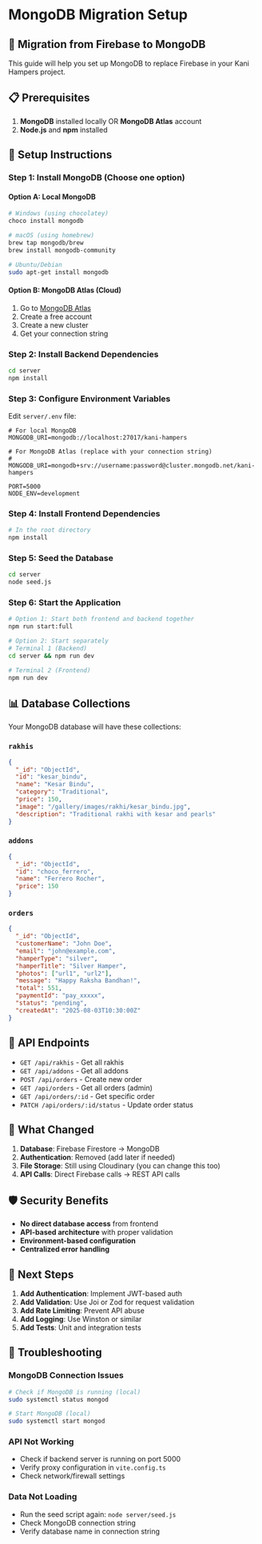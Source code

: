# MongoDB Migration Setup

## 🔄 Migration from Firebase to MongoDB

This guide will help you set up MongoDB to replace Firebase in your Kani Hampers project.

## 📋 Prerequisites

1. **MongoDB** installed locally OR **MongoDB Atlas** account
2. **Node.js** and **npm** installed

## 🚀 Setup Instructions

### Step 1: Install MongoDB (Choose one option)

#### Option A: Local MongoDB

```bash
# Windows (using chocolatey)
choco install mongodb

# macOS (using homebrew)
brew tap mongodb/brew
brew install mongodb-community

# Ubuntu/Debian
sudo apt-get install mongodb
```

#### Option B: MongoDB Atlas (Cloud)

1. Go to [MongoDB Atlas](https://www.mongodb.com/atlas)
2. Create a free account
3. Create a new cluster
4. Get your connection string

### Step 2: Install Backend Dependencies

```bash
cd server
npm install
```

### Step 3: Configure Environment Variables

Edit `server/.env` file:

```env
# For local MongoDB
MONGODB_URI=mongodb://localhost:27017/kani-hampers

# For MongoDB Atlas (replace with your connection string)
# MONGODB_URI=mongodb+srv://username:password@cluster.mongodb.net/kani-hampers

PORT=5000
NODE_ENV=development
```

### Step 4: Install Frontend Dependencies

```bash
# In the root directory
npm install
```

### Step 5: Seed the Database

```bash
cd server
node seed.js
```

### Step 6: Start the Application

```bash
# Option 1: Start both frontend and backend together
npm run start:full

# Option 2: Start separately
# Terminal 1 (Backend)
cd server && npm run dev

# Terminal 2 (Frontend)
npm run dev
```

## 📊 Database Collections

Your MongoDB database will have these collections:

### `rakhis`

```json
{
  "_id": "ObjectId",
  "id": "kesar_bindu",
  "name": "Kesar Bindu",
  "category": "Traditional",
  "price": 150,
  "image": "/gallery/images/rakhi/kesar_bindu.jpg",
  "description": "Traditional rakhi with kesar and pearls"
}
```

### `addons`

```json
{
  "_id": "ObjectId",
  "id": "choco_ferrero",
  "name": "Ferrero Rocher",
  "price": 150
}
```

### `orders`

```json
{
  "_id": "ObjectId",
  "customerName": "John Doe",
  "email": "john@example.com",
  "hamperType": "silver",
  "hamperTitle": "Silver Hamper",
  "photos": ["url1", "url2"],
  "message": "Happy Raksha Bandhan!",
  "total": 551,
  "paymentId": "pay_xxxxx",
  "status": "pending",
  "createdAt": "2025-08-03T10:30:00Z"
}
```

## 🔌 API Endpoints

- `GET /api/rakhis` - Get all rakhis
- `GET /api/addons` - Get all addons
- `POST /api/orders` - Create new order
- `GET /api/orders` - Get all orders (admin)
- `GET /api/orders/:id` - Get specific order
- `PATCH /api/orders/:id/status` - Update order status

## 🔧 What Changed

1. **Database**: Firebase Firestore → MongoDB
2. **Authentication**: Removed (add later if needed)
3. **File Storage**: Still using Cloudinary (you can change this too)
4. **API Calls**: Direct Firebase calls → REST API calls

## 🛡️ Security Benefits

- **No direct database access** from frontend
- **API-based architecture** with proper validation
- **Environment-based configuration**
- **Centralized error handling**

## 🎯 Next Steps

1. **Add Authentication**: Implement JWT-based auth
2. **Add Validation**: Use Joi or Zod for request validation
3. **Add Rate Limiting**: Prevent API abuse
4. **Add Logging**: Use Winston or similar
5. **Add Tests**: Unit and integration tests

## 🐛 Troubleshooting

### MongoDB Connection Issues

```bash
# Check if MongoDB is running (local)
sudo systemctl status mongod

# Start MongoDB (local)
sudo systemctl start mongod
```

### API Not Working

- Check if backend server is running on port 5000
- Verify proxy configuration in `vite.config.ts`
- Check network/firewall settings

### Data Not Loading

- Run the seed script again: `node server/seed.js`
- Check MongoDB connection string
- Verify database name in connection string
